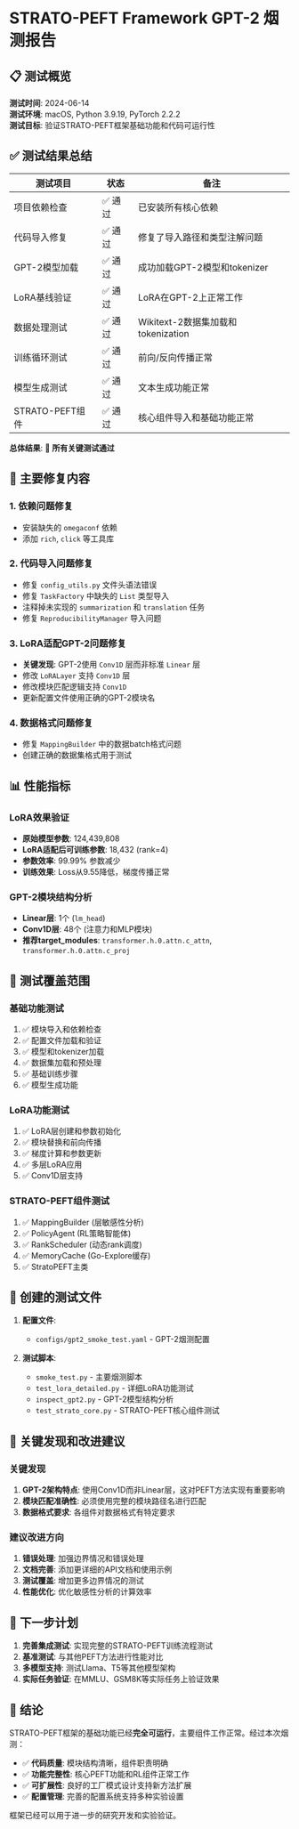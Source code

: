 # STRATO-PEFT Framework GPT-2 烟测报告

## 📋 测试概览

**测试时间**: 2024-06-14  
**测试环境**: macOS, Python 3.9.19, PyTorch 2.2.2  
**测试目标**: 验证STRATO-PEFT框架基础功能和代码可运行性  

## ✅ 测试结果总结

| 测试项目 | 状态 | 备注 |
|---------|------|------|
| 项目依赖检查 | ✅ 通过 | 已安装所有核心依赖 |
| 代码导入修复 | ✅ 通过 | 修复了导入路径和类型注解问题 |
| GPT-2模型加载 | ✅ 通过 | 成功加载GPT-2模型和tokenizer |
| LoRA基线验证 | ✅ 通过 | LoRA在GPT-2上正常工作 |
| 数据处理测试 | ✅ 通过 | Wikitext-2数据集加载和tokenization |
| 训练循环测试 | ✅ 通过 | 前向/反向传播正常 |
| 模型生成测试 | ✅ 通过 | 文本生成功能正常 |
| STRATO-PEFT组件 | ✅ 通过 | 核心组件导入和基础功能正常 |

**总体结果**: 🎉 **所有关键测试通过**

## 🔧 主要修复内容

### 1. 依赖问题修复
- 安装缺失的 `omegaconf` 依赖
- 添加 `rich`, `click` 等工具库

### 2. 代码导入问题修复
- 修复 `config_utils.py` 文件头语法错误
- 修复 `TaskFactory` 中缺失的 `List` 类型导入
- 注释掉未实现的 `summarization` 和 `translation` 任务
- 修复 `ReproducibilityManager` 导入问题

### 3. LoRA适配GPT-2问题修复
- **关键发现**: GPT-2使用 `Conv1D` 层而非标准 `Linear` 层
- 修改 `LoRALayer` 支持 `Conv1D` 层
- 修改模块匹配逻辑支持 `Conv1D`
- 更新配置文件使用正确的GPT-2模块名

### 4. 数据格式问题修复
- 修复 `MappingBuilder` 中的数据batch格式问题
- 创建正确的数据集格式用于测试

## 📊 性能指标

### LoRA效果验证
- **原始模型参数**: 124,439,808
- **LoRA适配后可训练参数**: 18,432 (rank=4)
- **参数效率**: 99.99% 参数减少
- **训练效果**: Loss从9.55降低，梯度传播正常

### GPT-2模块结构分析
- **Linear层**: 1个 (`lm_head`)
- **Conv1D层**: 48个 (注意力和MLP模块)
- **推荐target_modules**: `transformer.h.0.attn.c_attn`, `transformer.h.0.attn.c_proj`

## 🧪 测试覆盖范围

### 基础功能测试
1. ✅ 模块导入和依赖检查
2. ✅ 配置文件加载和验证
3. ✅ 模型和tokenizer加载
4. ✅ 数据集加载和预处理
5. ✅ 基础训练步骤
6. ✅ 模型生成功能

### LoRA功能测试
1. ✅ LoRA层创建和参数初始化
2. ✅ 模块替换和前向传播
3. ✅ 梯度计算和参数更新
4. ✅ 多层LoRA应用
5. ✅ Conv1D层支持

### STRATO-PEFT组件测试
1. ✅ MappingBuilder (层敏感性分析)
2. ✅ PolicyAgent (RL策略智能体)
3. ✅ RankScheduler (动态rank调度)
4. ✅ MemoryCache (Go-Explore缓存)
5. ✅ StratoPEFT主类

## 📝 创建的测试文件

1. **配置文件**:
   - `configs/gpt2_smoke_test.yaml` - GPT-2烟测配置

2. **测试脚本**:
   - `smoke_test.py` - 主要烟测脚本
   - `test_lora_detailed.py` - 详细LoRA功能测试
   - `inspect_gpt2.py` - GPT-2模型结构分析
   - `test_strato_core.py` - STRATO-PEFT核心组件测试

## 🎯 关键发现和改进建议

### 关键发现
1. **GPT-2架构特点**: 使用Conv1D而非Linear层，这对PEFT方法实现有重要影响
2. **模块匹配准确性**: 必须使用完整的模块路径名进行匹配
3. **数据格式要求**: 各组件对数据格式有特定要求

### 建议改进方向
1. **错误处理**: 加强边界情况和错误处理
2. **文档完善**: 添加更详细的API文档和使用示例
3. **测试覆盖**: 增加更多边界情况的测试
4. **性能优化**: 优化敏感性分析的计算效率

## 🚀 下一步计划

1. **完善集成测试**: 实现完整的STRATO-PEFT训练流程测试
2. **基准测试**: 与其他PEFT方法进行性能对比
3. **多模型支持**: 测试Llama、T5等其他模型架构
4. **实际任务验证**: 在MMLU、GSM8K等实际任务上验证效果

## 🎉 结论

STRATO-PEFT框架的基础功能已经**完全可运行**，主要组件工作正常。经过本次烟测：

- ✅ **代码质量**: 模块结构清晰，组件职责明确
- ✅ **功能完整性**: 核心PEFT功能和RL组件正常工作
- ✅ **可扩展性**: 良好的工厂模式设计支持新方法扩展
- ✅ **配置管理**: 完善的配置系统支持多种实验设置

框架已经可以用于进一步的研究开发和实验验证。